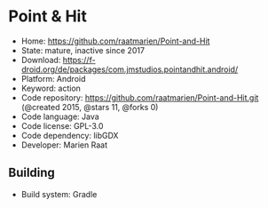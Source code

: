 # Point & Hit

- Home: https://github.com/raatmarien/Point-and-Hit
- State: mature, inactive since 2017
- Download: https://f-droid.org/de/packages/com.jmstudios.pointandhit.android/
- Platform: Android
- Keyword: action
- Code repository: https://github.com/raatmarien/Point-and-Hit.git (@created 2015, @stars 11, @forks 0)
- Code language: Java
- Code license: GPL-3.0
- Code dependency: libGDX
- Developer: Marien Raat

## Building

- Build system: Gradle
